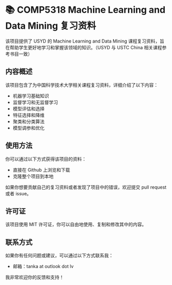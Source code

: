 # :books: COMP5318 Machine Learning and Data Mining 复习资料

该项目提供了 USYD 的 Machine Learning and Data Mining 课程复习资料，旨在帮助学生更好地学习和掌握该领域的知识。（USYD 与 USTC China 相关课程参考书目一致）

## 内容概述

该项目包含了为中国科学技术大学相关课程复习资料，详细介绍了以下内容：

- 机器学习基础知识
- 监督学习和无监督学习
- 模型评估和选择
- 特征选择和降维
- 聚类和分类算法
- 模型调参和优化

## 使用方法

你可以通过以下方式获得该项目的资料：

- 直接在 Github 上浏览和下载
- 克隆整个项目到本地

如果你想要贡献自己的复习资料或者发现了项目中的错误，欢迎提交 pull request 或者 issue。

## 许可证

该项目使用 MIT 许可证，你可以自由地使用、复制和修改其中的内容。

## 联系方式

如果你有任何问题或建议，可以通过以下方式联系我：

- 邮箱：tanka at outlook dot lv

我非常欢迎你的反馈和支持！

